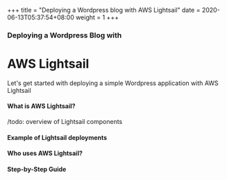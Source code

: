 +++
title = "Deploying a Wordpress blog with AWS Lightsail"
date =  2020-06-13T05:37:54+08:00
weight = 1
+++

### Deploying a Wordpress Blog with 

# AWS Lightsail

Let's get started with deploying a simple Wordpress application with AWS Lightsail

#### What is AWS Lightsail?

/todo: overview of Lightsail components


#### Example of Lightsail deployments


#### Who uses AWS Lightsail?


#### Step-by-Step Guide

